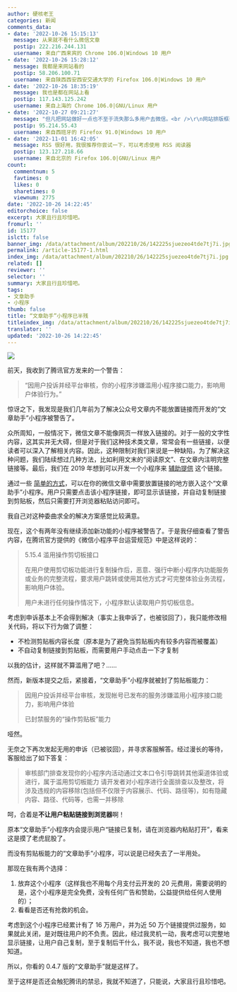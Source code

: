 ```yaml
---
author: 硬核老王
categories: 新闻
comments_data:
- date: '2022-10-26 15:15:13'
  message: 从来就不看什么微信文章
  postip: 222.216.244.131
  username: 来自广西来宾的 Chrome 106.0|Windows 10 用户
- date: '2022-10-26 15:28:12'
  message: 我都是来网站看的
  postip: 58.206.100.71
  username: 来自陕西西安西安交通大学的 Firefox 106.0|Windows 10 用户
- date: '2022-10-26 18:35:19'
  message: 我也是都在网站上看
  postip: 117.143.125.242
  username: 来自上海的 Chrome 106.0|GNU/Linux 用户
- date: '2022-10-27 09:21:27'
  message: "但凡把网站做好一点也不至于流失那么多用户去微信。<br />\r\n网站排版框架过时了，平板浏览体验一言难尽"
  postip: 95.214.55.43
  username: 来自西班牙的 Firefox 91.0|Windows 10 用户
- date: '2022-11-01 16:42:05'
  message: RSS 很好用，我很推荐你尝试一下，可以考虑使用 RSS 阅读器
  postip: 123.127.218.66
  username: 来自北京的 Firefox 106.0|GNU/Linux 用户
count:
  commentnum: 5
  favtimes: 0
  likes: 0
  sharetimes: 0
  viewnum: 2775
date: '2022-10-26 14:22:45'
editorchoice: false
excerpt: 大家且行且珍惜吧。
fromurl: ''
id: 15177
islctt: false
banner_img: /data/attachment/album/202210/26/142225sjuezeo4tde7tj7i.jpg
permalink: /article-15177-1.html
index_img: /data/attachment/album/202210/26/142225sjuezeo4tde7tj7i.jpg
related: []
reviewer: ''
selector: ''
summary: 大家且行且珍惜吧。
tags:
- 文章助手
- 小程序
thumb: false
title: “文章助手”小程序已半残
titleindex_img: /data/attachment/album/202210/26/142225sjuezeo4tde7tj7i.jpg
translator: ''
updated: '2022-10-26 14:22:45'
---
```


![](/data/attachment/album/202210/26/142225sjuezeo4tde7tj7i.jpg)


前天，我收到了腾讯官方发来的一个警告：



> 
> “因用户投诉并经平台审核，你的小程序涉嫌滥用小程序接口能力，影响用户体验行为。”
> 
> 
> 


惊讶之下，我发现是我们几年前为了解决公众号文章内不能放置链接而开发的“文章助手”小程序被警告了。


众所周知，一般情况下，微信文章不能像网页一样放入链接的。对于一般的文字性内容，这其实并无大碍，但是对于我们这种技术类文章，常常会有一些链接，以便读者可以深入了解相关内容。因此，这种限制对我们来说是一种缺陷，为了解决这种问题，我们陆续想过几种方法，比如利用文末的“阅读原文”、在文章内注明完整链接等。最后，我们在 2019 年想到可以开发一个小程序来 [辅助提供](/article-10838-1.html) 这个链接。


通过一些 [简单的方式](/article-10896-1.html)，可以在你的微信文章中需要放置链接的地方嵌入这个“文章助手”小程序。用户只需要点击该小程序链接，即可显示该链接，并自动复制链接到剪贴板，然后只需要打开浏览器粘贴访问即可。


我自己对这种委曲求全的解决方案感觉比较满意。


现在，这个有两年没有继续添加新功能的小程序被警告了。于是我仔细查看了警告内容，在腾讯官方提供的《微信小程序平台运营规范》中是这样说的：



> 
> 5.15.4 滥用操作剪切板接口
> 
> 
> 在用户使用剪切板功能进行复制操作后，恶意、强行中断小程序内功能服务或业务的完整流程，要求用户跳转或使用其他方式才可完整体验业务流程，影响用户体验。
> 
> 
> 用户未进行任何操作情况下，小程序默认读取用户剪切板信息。
> 
> 
> 


考虑到申诉基本上不会得到解决（事实上我申诉了，也被驳回了），我只能修改相关代码，将以下行为做了调整：


* 不检测剪贴板内容长度（原本是为了避免当剪贴板内有较多内容而被覆盖）
* 不自动复制链接到剪贴板，而需要用户手动点击一下才复制


以我的估计，这样就不算滥用了吧？……


然而，新版本提交之后，紧接着，“文章助手”小程序就被封了剪贴板能力：



> 
> 因用户投诉并经平台审核，发现帐号已发布的服务涉嫌滥用小程序接口能力，影响用户体验
> 
> 
> 已封禁服务的“操作剪贴板”能力
> 
> 
> 


哑然。


无奈之下再次发起无用的申诉（已被驳回），并寻求客服解答。经过漫长的等待，客服给出了如下答复：



> 
> 审核部门排查发现你的小程序内活动通过文本口令引导跳转其他渠道体验或进行，属于滥用剪切板能力 请开发者对小程序进行全面排查以及整改，将涉及违规的内容移除(包括但不仅限于内容展示、代码、路径等)，如有隐藏内容、路径、代码等，也需一并移除
> 
> 
> 


呵，合着是**不让用户粘贴链接到浏览器**啊！


原本“文章助手”小程序内会提示用户“链接已复制，请在浏览器内粘贴打开”，看来这是摸了老虎屁股了。


而没有剪贴板能力的“文章助手”小程序，可以说是已经失去了一半用处。


那现在我有两个选择：


1. 放弃这个小程序（这样我也不用每个月支付云开发的 20 元费用，需要说明的是，这个小程序是完全免费，没有任何广告和赞助，公益提供给任何人使用的）；
2. 看看是否还有抢救的机会。


考虑到这个小程序已经累计有了 16 万用户，并为近 50 万个链接提供过服务，如果就此关闭，是对既往用户的不负责。因此，经过我灵机一动，我考虑可以完整地显示链接，让用户自己复制，至于复制后干什么，我不说，我也不知道，我也不想知道。


所以，你看的 0.4.7 版的“文章助手”就是这样了。


至于这样是否还会触犯腾讯的禁忌，我就不知道了，只能说，大家且行且珍惜吧。